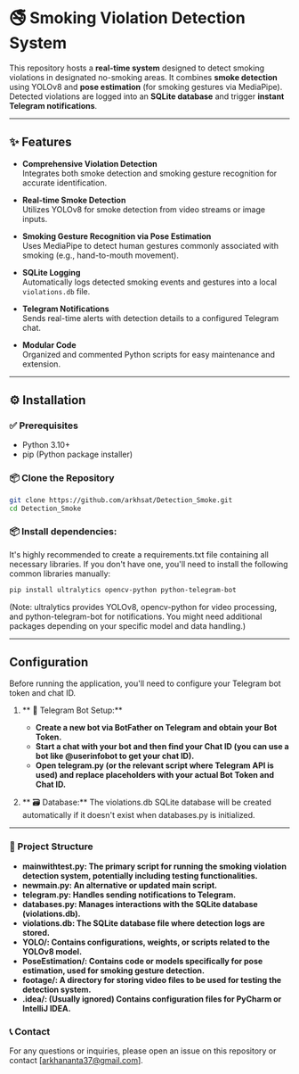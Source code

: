 # 🚭 Smoking Violation Detection System

This repository hosts a **real-time system** designed to detect smoking violations in designated no-smoking areas. It combines **smoke detection** using YOLOv8 and **pose estimation** (for smoking gestures via MediaPipe). Detected violations are logged into an **SQLite database** and trigger **instant Telegram notifications**.

---

## ✨ Features

- **Comprehensive Violation Detection**  
  Integrates both smoke detection and smoking gesture recognition for accurate identification.

- **Real-time Smoke Detection**  
  Utilizes YOLOv8 for smoke detection from video streams or image inputs.

- **Smoking Gesture Recognition via Pose Estimation**  
  Uses MediaPipe to detect human gestures commonly associated with smoking (e.g., hand-to-mouth movement).

- **SQLite Logging**  
  Automatically logs detected smoking events and gestures into a local `violations.db` file.

- **Telegram Notifications**  
  Sends real-time alerts with detection details to a configured Telegram chat.

- **Modular Code**  
  Organized and commented Python scripts for easy maintenance and extension.

---

## ⚙️ Installation

### ✅ Prerequisites

- Python 3.10+
- pip (Python package installer)

### 📦 Clone the Repository

```bash
git clone https://github.com/arkhsat/Detection_Smoke.git
cd Detection_Smoke
```

### 📦 Install dependencies:
It's highly recommended to create a requirements.txt file containing all necessary libraries. If you don't have one, you'll need to install the following common libraries manually:

```bash
pip install ultralytics opencv-python python-telegram-bot
```
(Note: ultralytics provides YOLOv8, opencv-python for video processing, and python-telegram-bot for notifications. You might need additional packages depending on your specific model and data handling.)
 
---

## Configuration
Before running the application, you'll need to configure your Telegram bot token and chat ID.
1. ** 🔐 Telegram Bot Setup:**
   - **Create a new bot via BotFather on Telegram and obtain your Bot Token.**
   - **Start a chat with your bot and then find your Chat ID (you can use a bot like @userinfobot to get your chat ID).**
   - **Open telegram.py (or the relevant script where Telegram API is used) and replace placeholders with your actual Bot Token and Chat ID.**
     
2. ** 🗃️ Database:**
   The violations.db SQLite database will be created automatically if it doesn't exist when databases.py is initialized.

---

### 📁 Project Structure
- **mainwithtest.py: The primary script for running the smoking violation detection system, potentially including testing functionalities.**
- **newmain.py: An alternative or updated main script.**
- **telegram.py: Handles sending notifications to Telegram.**
- **databases.py: Manages interactions with the SQLite database (violations.db).**
- **violations.db: The SQLite database file where detection logs are stored.**
- **YOLO/: Contains configurations, weights, or scripts related to the YOLOv8 model.**
- **PoseEstimation/: Contains code or models specifically for pose estimation, used for smoking gesture detection.**
- **footage/: A directory for storing video files to be used for testing the detection system.**
- **.idea/: (Usually ignored) Contains configuration files for PyCharm or IntelliJ IDEA.**

### 📞 Contact
For any questions or inquiries, please open an issue on this repository or contact [arkhananta37@gmail.com].
